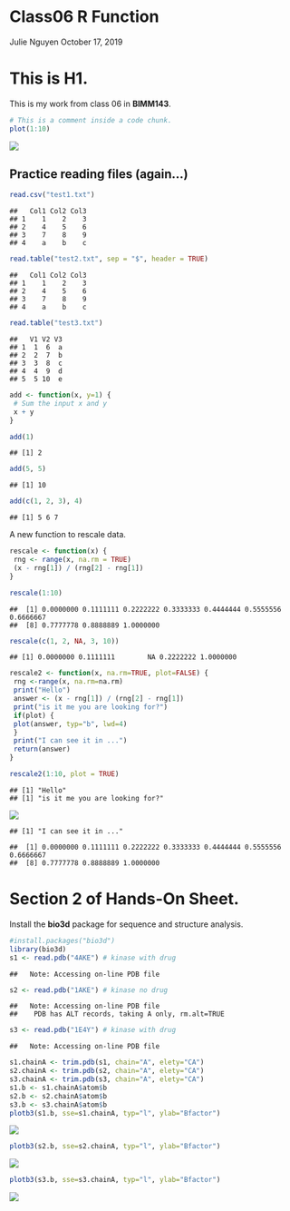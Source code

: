 Class06 R Function
================
Julie Nguyen
October 17, 2019

This is H1.
===========

This is my work from class 06 in **BIMM143**.

``` r
# This is a comment inside a code chunk.
plot(1:10)
```

![](Class06_files/figure-markdown_github/unnamed-chunk-1-1.png)

Practice reading files (again...)
---------------------------------

``` r
read.csv("test1.txt")
```

    ##   Col1 Col2 Col3
    ## 1    1    2    3
    ## 2    4    5    6
    ## 3    7    8    9
    ## 4    a    b    c

``` r
read.table("test2.txt", sep = "$", header = TRUE)
```

    ##   Col1 Col2 Col3
    ## 1    1    2    3
    ## 2    4    5    6
    ## 3    7    8    9
    ## 4    a    b    c

``` r
read.table("test3.txt")
```

    ##   V1 V2 V3
    ## 1  1  6  a
    ## 2  2  7  b
    ## 3  3  8  c
    ## 4  4  9  d
    ## 5  5 10  e

``` r
add <- function(x, y=1) {
 # Sum the input x and y
 x + y
}
```

``` r
add(1)
```

    ## [1] 2

``` r
add(5, 5)
```

    ## [1] 10

``` r
add(c(1, 2, 3), 4)
```

    ## [1] 5 6 7

A new function to rescale data.

``` r
rescale <- function(x) {
 rng <- range(x, na.rm = TRUE)
 (x - rng[1]) / (rng[2] - rng[1])
}
```

``` r
rescale(1:10)
```

    ##  [1] 0.0000000 0.1111111 0.2222222 0.3333333 0.4444444 0.5555556 0.6666667
    ##  [8] 0.7777778 0.8888889 1.0000000

``` r
rescale(c(1, 2, NA, 3, 10))
```

    ## [1] 0.0000000 0.1111111        NA 0.2222222 1.0000000

``` r
rescale2 <- function(x, na.rm=TRUE, plot=FALSE) {
 rng <-range(x, na.rm=na.rm)
 print("Hello")
 answer <- (x - rng[1]) / (rng[2] - rng[1])
 print("is it me you are looking for?")
 if(plot) {
 plot(answer, typ="b", lwd=4)
 }
 print("I can see it in ...")
 return(answer)
}
```

``` r
rescale2(1:10, plot = TRUE)
```

    ## [1] "Hello"
    ## [1] "is it me you are looking for?"

![](Class06_files/figure-markdown_github/unnamed-chunk-8-1.png)

    ## [1] "I can see it in ..."

    ##  [1] 0.0000000 0.1111111 0.2222222 0.3333333 0.4444444 0.5555556 0.6666667
    ##  [8] 0.7777778 0.8888889 1.0000000

Section 2 of Hands-On Sheet.
============================

Install the **bio3d** package for sequence and structure analysis.

``` r
#install.packages("bio3d")
library(bio3d)
s1 <- read.pdb("4AKE") # kinase with drug
```

    ##   Note: Accessing on-line PDB file

``` r
s2 <- read.pdb("1AKE") # kinase no drug
```

    ##   Note: Accessing on-line PDB file
    ##    PDB has ALT records, taking A only, rm.alt=TRUE

``` r
s3 <- read.pdb("1E4Y") # kinase with drug
```

    ##   Note: Accessing on-line PDB file

``` r
s1.chainA <- trim.pdb(s1, chain="A", elety="CA")
s2.chainA <- trim.pdb(s2, chain="A", elety="CA")
s3.chainA <- trim.pdb(s3, chain="A", elety="CA")
s1.b <- s1.chainA$atom$b
s2.b <- s2.chainA$atom$b
s3.b <- s3.chainA$atom$b
plotb3(s1.b, sse=s1.chainA, typ="l", ylab="Bfactor")
```

![](Class06_files/figure-markdown_github/unnamed-chunk-9-1.png)

``` r
plotb3(s2.b, sse=s2.chainA, typ="l", ylab="Bfactor")
```

![](Class06_files/figure-markdown_github/unnamed-chunk-9-2.png)

``` r
plotb3(s3.b, sse=s3.chainA, typ="l", ylab="Bfactor")
```

![](Class06_files/figure-markdown_github/unnamed-chunk-9-3.png)
